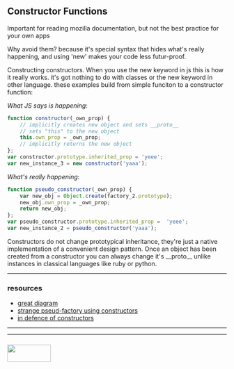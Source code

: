 ## Constructor Functions

Important for reading mozilla documentation, but not the best practice for your own apps

Why avoid them?  because it's special syntax that hides what's really happening, and using 'new' makes your code less futur-proof. 

Constructing constructors.  When you use the new keyword in js this is how it really works.  it's got nothing to do with classes or the new keyword in other language.  these examples build from simple funciton to a constructor function:  


_What JS says is happening_:
  ```js
  function constructor(_own_prop) {
      // implicitly creates new object and sets __proto__
      // sets "this" to the new object
      this.own_prop = _own_prop;
      // implicitly returns the new object
  };
  var constructor.prototype.inherited_prop = 'yeee';
  var new_instance_3 = new constructor('yaaa');
  ```

_What's really happening_: 
  ```js
  function pseudo_constructor(_own_prop) {
      var new_obj = Object.create(factory_2.prototype);
      new_obj.own_prop = _own_prop;
      return new_obj;
  };
  var pseudo_constructor.prototype.inherited_prop =  'yeee';
  var new_instance_2 = pseudo_constructor('yaaa');
  ```



Constructors do not change prototypical inheritance, they're just a native implementation of a convenient design pattern.  Once an object has been created from a constructor you can always change it's \_\_proto\_\_ unlike instances in classical languages like ruby or python.  

___

### resources

* [great diagram](https://sangupta007.wordpress.com/2017/02/12/inheritance-tree-in-javascript/)
* [strange pseud-factory using constructors](https://carldanley.com/js-factory-pattern/)
* [in defence of constructors](http://2ality.com/2013/07/defending-constructors.html)

___
___
### <a href="http://elewa.education/blog" target="_blank"><img src="https://user-images.githubusercontent.com/18554853/34921062-506450ae-f97d-11e7-875f-6feeb26ad72d.png" width="100" height="40"/></a>

